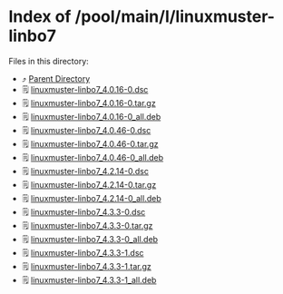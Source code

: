 
# Index of /pool/main/l/linuxmuster-linbo7
Files in this directory:
- ⤴ [Parent Directory](../)
- 🗒 [linuxmuster-linbo7_4.0.16-0.dsc](linuxmuster-linbo7_4.0.16-0.dsc)
- 🗒 [linuxmuster-linbo7_4.0.16-0.tar.gz](linuxmuster-linbo7_4.0.16-0.tar.gz)
- 🗒 [linuxmuster-linbo7_4.0.16-0_all.deb](linuxmuster-linbo7_4.0.16-0_all.deb)
- 🗒 [linuxmuster-linbo7_4.0.46-0.dsc](linuxmuster-linbo7_4.0.46-0.dsc)
- 🗒 [linuxmuster-linbo7_4.0.46-0.tar.gz](linuxmuster-linbo7_4.0.46-0.tar.gz)
- 🗒 [linuxmuster-linbo7_4.0.46-0_all.deb](linuxmuster-linbo7_4.0.46-0_all.deb)
- 🗒 [linuxmuster-linbo7_4.2.14-0.dsc](linuxmuster-linbo7_4.2.14-0.dsc)
- 🗒 [linuxmuster-linbo7_4.2.14-0.tar.gz](linuxmuster-linbo7_4.2.14-0.tar.gz)
- 🗒 [linuxmuster-linbo7_4.2.14-0_all.deb](linuxmuster-linbo7_4.2.14-0_all.deb)
- 🗒 [linuxmuster-linbo7_4.3.3-0.dsc](linuxmuster-linbo7_4.3.3-0.dsc)
- 🗒 [linuxmuster-linbo7_4.3.3-0.tar.gz](linuxmuster-linbo7_4.3.3-0.tar.gz)
- 🗒 [linuxmuster-linbo7_4.3.3-0_all.deb](linuxmuster-linbo7_4.3.3-0_all.deb)
- 🗒 [linuxmuster-linbo7_4.3.3-1.dsc](linuxmuster-linbo7_4.3.3-1.dsc)
- 🗒 [linuxmuster-linbo7_4.3.3-1.tar.gz](linuxmuster-linbo7_4.3.3-1.tar.gz)
- 🗒 [linuxmuster-linbo7_4.3.3-1_all.deb](linuxmuster-linbo7_4.3.3-1_all.deb)
